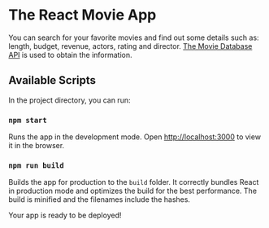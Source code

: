 # The React Movie App
You can search for your favorite movies and find out some details such as: length, budget, revenue, actors, rating and director. [The Movie Database API](https://www.themoviedb.org/) is used to obtain the information.
## Available Scripts

In the project directory, you can run:

### `npm start`

Runs the app in the development mode.
Open [http://localhost:3000](http://localhost:3000) to view it in the browser.

### `npm run build`

Builds the app for production to the `build` folder.
It correctly bundles React in production mode and optimizes the build for the best performance. The build is minified and the filenames include the hashes.

Your app is ready to be deployed!
